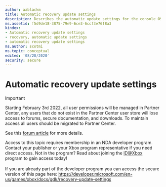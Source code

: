 ```yaml
---
author: aablackm
title: Automatic recovery update settings
description: Describes the automatic update settings for the console OS recovery version.
ms.assetid: f5d9de18-3875-79e9-6ce3-6ccf3e76f8a3
kindex:
- Automatic recovery update settings
- recovery, automatic update settings
- automatic recovery update settings
ms.author: scotmi
ms.topic: conceptual
edited: '08/28/2020'
security: secure
---
```


# Automatic recovery update settings
> [!IMPORTANT]
> Starting February 3rd 2022, all user permissions will be managed in Partner Center, any users that do not exist in the Partner Center user store will lose access to forums, secure documentation, and downloads. To maintain access all users should be migrated to Partner Center. <p></p>See this <a href="https://forums.xboxlive.com/articles/132187/breaking-change-user-access-for-forums-secure-docu.html">forum article</a> for more details.  

 Access to this topic requires membership in an NDA developer program. Contact your publisher or your Xbox program representative if you need direct access. Not in the program? Read about joining the <a href="https://www.xbox.com/Developers/id">ID@Xbox</a> program to gain access today!  <br/><br/>If you are already part of the developer program you can access the secure version of this page here: <a target="_blank" href="https://developer.microsoft.com/en-us/games/xbox/docs/gdk/recovery-update-settings">https://developer.microsoft.com/en-us/games/xbox/docs/gdk/recovery-update-settings</a>